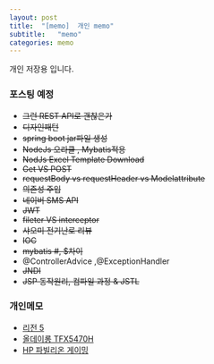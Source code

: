 ```yaml
---
layout: post
title:  "[memo]  개인 memo"
subtitle:   "memo"
categories: memo
---
```

개인 저장용 입니다.




### 포스팅 예정
- ~~그런 REST API로 괜찮은가~~
- ~~디자인패턴~~
- ~~spring boot jar파일 생성~~
- ~~NodeJs 오라클 , Mybatis적용~~
- ~~NodJs Excel Template Download~~
- ~~Get VS POST~~
- ~~requestBody vs requestHeader vs Modelattribute~~
- ~~의존성 주입~~
- ~~네이버 SMS API~~
- ~~JWT~~
- ~~fileter VS interceptor~~
- ~~샤오미 전기난로 리뷰~~
- ~~IOC~~
- ~~mybatis #, $차이~~
- @ControllerAdvice ,@ExceptionHandler
- ~~JNDI~~
- ~~JSP 동작원리, 컴파일 과정 & JSTL~~

### 개인메모

- [리전 5](http://www.11st.co.kr/products/2875818757?service_id=pcdn&utm_medium=%EA%B0%80%EA%B2%A9%EB%B9%84%EA%B5%90&utm_source=%EB%8B%A4%EB%82%98%EC%99%80_PC_PCS&utm_campaign=%EB%8B%A4%EB%82%98%EC%99%80pc_%EA%B0%80%EA%B2%A9%EB%B9%84%EA%B5%90%EA%B8%B0%EB%B3%B8&utm_term=)
- [올데이롱 TFX5470H](http://www.11st.co.kr/products/2908569154?service_id=pcdn&utm_medium=%EA%B0%80%EA%B2%A9%EB%B9%84%EA%B5%90&utm_source=%EB%8B%A4%EB%82%98%EC%99%80_PC_PCS&utm_campaign=%EB%8B%A4%EB%82%98%EC%99%80pc_%EA%B0%80%EA%B2%A9%EB%B9%84%EA%B5%90%EA%B8%B0%EB%B3%B8&utm_term=)
- [HP 파빌리온 게이밍](http://www.11st.co.kr/products/3083828412?service_id=pcdn&utm_medium=%EA%B0%80%EA%B2%A9%EB%B9%84%EA%B5%90&utm_source=%EB%8B%A4%EB%82%98%EC%99%80_PC_PCS&utm_campaign=%EB%8B%A4%EB%82%98%EC%99%80pc_%EA%B0%80%EA%B2%A9%EB%B9%84%EA%B5%90%EA%B8%B0%EB%B3%B8&utm_term=)
  

